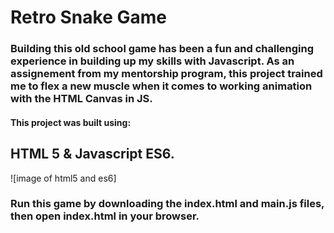 # Retro Snake Game

### Building this old school game has been a fun and challenging experience in building up my skills with Javascript. As an assignement from my mentorship program, this project trained me to flex a new muscle when it comes to working animation with the HTML Canvas in JS.

#### This project was built using:

## HTML 5 & Javascript ES6.

![image of html5 and es6]

### Run this game by downloading the index.html and main.js files, then open index.html in your browser.
